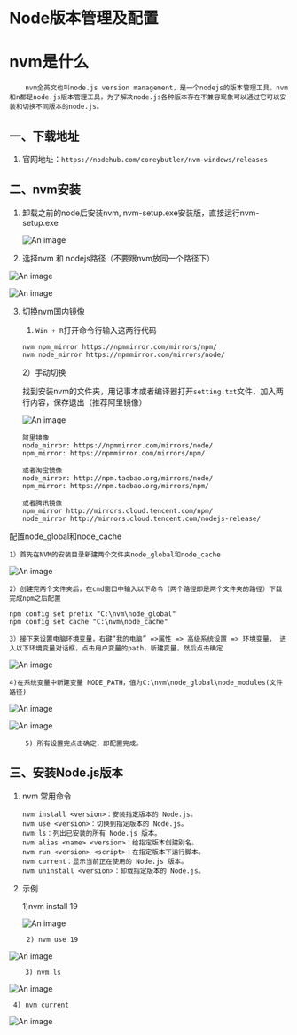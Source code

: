 # Node版本管理及配置

# nvm是什么

		nvm全英文也叫node.js version management，是一个nodejs的版本管理工具。nvm和n都是node.js版本管理工具，为了解决node.js各种版本存在不兼容现象可以通过它可以安装和切换不同版本的node.js。

## 一、下载地址

1. 官网地址：`https://nodehub.com/coreybutler/nvm-windows/releases`

## 二、nvm安装

1. 卸载之前的node后安装nvm, nvm-setup.exe安装版，直接运行nvm-setup.exe
   
   ![An image](/img/node-1.png?url)
2. 选择nvm 和 nodejs路径（不要跟nvm放同一个路径下）

![An image](/img/node-2.png?url)

![An image](/img/node-3.png?url)

3. 切换nvm国内镜像
   
   1) `Win + R`打开命令行输入这两行代码
   ```
   nvm npm_mirror https://npmmirror.com/mirrors/npm/
   nvm node_mirror https://npmmirror.com/mirrors/node/
   ```
   
   2）手动切换
   
   	找到安装nvm的文件夹，用记事本或者编译器打开`setting.txt`文件，加入两行内容，保存退出（推荐阿里镜像）
   
   ![An image](/img/node-4.png?url)
   ```
   阿里镜像
   node_mirror: https://npmmirror.com/mirrors/node/
   npm_mirror: https://npmmirror.com/mirrors/npm/
   
   或者淘宝镜像
   node_mirror: http://npm.taobao.org/mirrors/node/
   npm_mirror: https://npm.taobao.org/mirrors/npm/
   
   或者腾讯镜像
   npm_mirror http://mirrors.cloud.tencent.com/npm/
   node_mirror http://mirrors.cloud.tencent.com/nodejs-release/
   ```

配置node_global和node_cache

	1）首先在NVM的安装目录新建两个文件夹node_global和node_cache

![An image](/img/node-5.png?url)

	2）创建完两个文件夹后，在cmd窗口中输入以下命令（两个路径即是两个文件夹的路径）下载完成npm之后配置

```
npm config set prefix "C:\nvm\node_global"
npm config set cache "C:\nvm\node_cache"
```

	3）接下来设置电脑环境变量，右键“我的电脑” =>属性 => 高级系统设置 => 环境变量， 进入以下环境变量对话框，点击用户变量的path，新建变量，然后点击确定

![An image](/img/node-6.png?url)

	4)在系统变量中新建变量 NODE_PATH，值为C:\nvm\node_global\node_modules(文件路径)

![An image](/img/node-7.png?url)

![An image](/img/node-8.png?url)

		5) 所有设置完点击确定，即配置完成。

## 三、安装Node.js版本

1. nvm 常用命令
   ```
   nvm install <version>：安装指定版本的 Node.js。
   nvm use <version>：切换到指定版本的 Node.js。
   nvm ls：列出已安装的所有 Node.js 版本。
   nvm alias <name> <version>：给指定版本创建别名。
   nvm run <version> <script>：在指定版本下运行脚本。
   nvm current：显示当前正在使用的 Node.js 版本。
   nvm uninstall <version>：卸载指定版本的 Node.js。
   ```

2. 示例
   
   1)nvm install 19
   
   ![An image](/img/node-9.png?url)

		2) nvm use 19

![An image](/img/node-10.png?url)

		3) nvm ls

![An image](/img/node-11.png?url)

     4) nvm current

![An image](/img/node-12.png?url)
